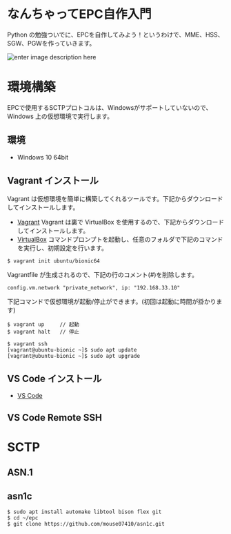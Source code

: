 # なんちゃってEPC自作入門
Python の勉強ついでに、EPCを自作してみよう！というわけで、MME、HSS、SGW、PGWを作っていきます。

![enter image description here](https://user-images.githubusercontent.com/1900544/84593371-e17ae600-ae86-11ea-872d-4aaf0fe4bfa1.png)


# 環境構築
EPCで使用するSCTPプロトコルは、Windowsがサポートしていないので、Windows 上の仮想環境で実行します。

## 環境

- Windows 10 64bit

## Vagrant インストール
Vagrant は仮想環境を簡単に構築してくれるツールです。下記からダウンロードしてインストールします。
- [Vagrant](https://www.vagrantup.com/)
Vagrant は裏で VirtualBox を使用するので、下記からダウンロードしてインストールします。
- [VirtualBox](https://www.virtualbox.org/)
コマンドプロンプトを起動し、任意のフォルダで下記のコマンドを実行し、初期設定を行います。
```
$ vagrant init ubuntu/bionic64
```
Vagrantfile が生成されるので、下記の行のコメント(#)を削除します。
```
config.vm.network "private_network", ip: "192.168.33.10"
```
下記コマンドで仮想環境が起動/停止ができます。(初回は起動に時間が掛かります)
```
$ vagrant up     // 起動
$ vagrant halt   // 停止
```

```
$ vagrant ssh
[vagrant@ubuntu-bionic ~]$ sudo apt update
[vagrant@ubuntu-bionic ~]$ sudo apt upgrade
```

## VS Code インストール

- [VS Code](https://azure.microsoft.com/ja-jp/products/visual-studio-code/)

## VS Code Remote SSH 

# SCTP

## ASN.1

## asn1c

```
$ sudo apt install automake libtool bison flex git
$ cd ~/epc
$ git clone https://github.com/mouse07410/asn1c.git
```

<!--stackedit_data:
eyJoaXN0b3J5IjpbMTg3NTY2OTI4NCwtMTk1MTI4MTU1MCwxMT
g2ODIwNzE0LC05NDQ2NTY5NDMsNTk5Njg2NzYsLTE4NTc4ODQ5
MCwtMTUxMDY0ODk3MiwtOTM3MzE5NTk4LDE0NTE4MzYwNDgsND
k0NTcxMjIxLC0xMDg3NjA2ODU3LC0xMDc0ODAxOTk4LC05MTM5
ODMyNjEsLTUwMjMzMDQ3NywtODMzOTEzNDcsLTEyMTQ2MTcwOT
ksLTUyMTcyNzY4NSw4OTM4Mzc1NzEsMTQ2OTczNjMwNywxMTc2
NTU0OTVdfQ==
-->